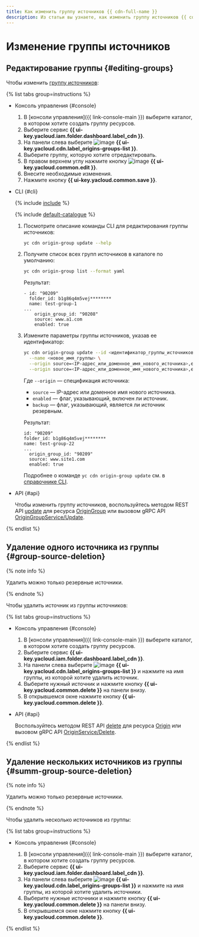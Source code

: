 ```yaml
---
title: Как изменить группу источников {{ cdn-full-name }}
description: Из статьи вы узнаете, как изменить группу источников {{ cdn-name }}.
---
```


# Изменение группы источников

## Редактирование группы {#editing-groups}

Чтобы изменить [группу источников](../../concepts/origins.md):

{% list tabs group=instructions %}

- Консоль управления {#console}

  1. В [консоли управления]({{ link-console-main }}) выберите каталог, в котором хотите создать группу ресурсов.
  1. Выберите сервис **{{ ui-key.yacloud.iam.folder.dashboard.label_cdn }}**.
  1. На панели слева выберите ![image](../../../_assets/console-icons/folder-tree.svg) **{{ ui-key.yacloud.cdn.label_origins-groups-list }}**.
  1. Выберите группу, которую хотите отредактировать.
  1. В правом верхнем углу нажмите кнопку ![image](../../../_assets/console-icons/pencil.svg) **{{ ui-key.yacloud.common.edit }}**.
  1. Внесите необходимые изменения.
  1. Нажмите кнопку **{{ ui-key.yacloud.common.save }}**.

- CLI {#cli}

  {% include [include](../../../_includes/cli-install.md) %}

  {% include [default-catalogue](../../../_includes/default-catalogue.md) %}

  1. Посмотрите описание команды CLI для редактирования группы источников:

     ```bash
     yc cdn origin-group update --help
     ```

  1. Получите список всех групп источников в каталоге по умолчанию:

     ```bash
     yc cdn origin-group list --format yaml
     ```

     Результат:

     ```text
     - id: "90209"
       folder_id: b1g86q4m5vej********
       name: test-group-1
     ...
         origin_group_id: "90208"
         source: www.a1.com
         enabled: true
     ```

  1. Измените параметры группы источников, указав ее идентификатор:

     ```bash
     yc cdn origin-group update --id <идентификатор_группы_источников> \
       --name <новое_имя_группы> \
       --origin source=<IP-адрес_или_доменное_имя_нового_источника>,enabled=true \
       --origin source=<IP-адрес_или_доменное_имя_нового_источника>,enabled=true,backup=true
     ```

     Где `--origin` — спецификация источника:
     * `source` — IP-адрес или доменное имя нового источника.
     * `enabled` — флаг, указывающий, включен ли источник.
     * `backup` — флаг, указывающий, является ли источник резервным.

     Результат:

     ```text
     id: "90209"
     folder_id: b1g86q4m5vej********
     name: test-group-22
     ...
       origin_group_id: "90209"
       source: www.site1.com
       enabled: true
     ```

     Подробнее о команде `yc cdn origin-group update` см. в [справочнике CLI](../../../cli/cli-ref/managed-services/cdn/origin-group/update.md).

- API {#api}

  Чтобы изменить группу источников, воспользуйтесь методом REST API [update](../../api-ref/OriginGroup/update.md) для ресурса [OriginGroup](../../api-ref/OriginGroup/index.md) или вызовом gRPC API [OriginGroupService/Update](../../api-ref/grpc/origin_group_service.md#Update).

{% endlist %}

## Удаление одного источника из группы {#group-source-deletion}

{% note info %}

Удалить можно только резервные источники.

{% endnote %}

Чтобы удалить источник из группы источников:

{% list tabs group=instructions %}

- Консоль управления {#console}

  1. В [консоли управления]({{ link-console-main }}) выберите каталог, в котором хотите создать группу ресурсов.
  1. Выберите сервис **{{ ui-key.yacloud.iam.folder.dashboard.label_cdn }}**.
  1. На панели слева выберите ![image](../../../_assets/console-icons/folder-tree.svg) **{{ ui-key.yacloud.cdn.label_origins-groups-list }}** и нажмите на имя группы, из которой хотите удалить источник.
  1. Выберите нужный источник и нажмите кнопку **{{ ui-key.yacloud.common.delete }}** на панели внизу.
  1. В открывшемся окне нажмите кнопку **{{ ui-key.yacloud.common.delete }}**.

- API {#api}

  Воспользуйтесь методом REST API [delete](../../api-ref/Origin/delete.md) для ресурса [Origin](../../api-ref/Origin/index.md) или вызовом gRPC API [OriginService/Delete](../../api-ref/grpc/origin_service.md#Delete).

{% endlist %}

## Удаление нескольких источников из группы {#summ-group-source-deletion}

{% note info %}

Удалить можно только резервные источники.

{% endnote %}

Чтобы удалить несколько источников из группы:

{% list tabs group=instructions %}

- Консоль управления {#console}

  1. В [консоли управления]({{ link-console-main }}) выберите каталог, в котором хотите создать группу ресурсов.
  1. Выберите сервис **{{ ui-key.yacloud.iam.folder.dashboard.label_cdn }}**.
  1. На панели слева выберите ![image](../../../_assets/console-icons/folder-tree.svg) **{{ ui-key.yacloud.cdn.label_origins-groups-list }}** и нажмите на имя группы, из которой хотите удалить источники.
  1. Выберите нужные источники и нажмите кнопку **{{ ui-key.yacloud.common.delete }}** на панели внизу.
  1. В открывшемся окне нажмите кнопку **{{ ui-key.yacloud.common.delete }}**.

{% endlist %}